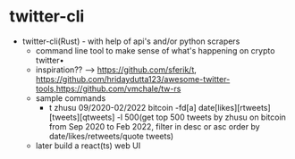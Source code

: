 # twitter-cli

* twitter-cli(Rust) - with help of api's and/or python scrapers
  - command line tool to make sense of what's happening on crypto twitter•
  - inspiration?? --> https://github.com/sferik/t, https://github.com/hridaydutta123/awesome-twitter-tools,https://github.com/vmchale/tw-rs
  - sample commands
    - t zhusu 09/2020-02/2022 bitcoin -fd[a] date[likes][rtweets][tweets][qtweets] -l 500(get top 500 tweets by zhusu on bitcoin from Sep 2020 to Feb 2022, filter in desc or asc
          order by date/likes/retweets/quote tweets)
  - later build a react(ts) web UI
